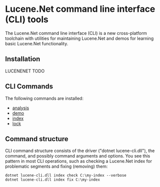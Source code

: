 ﻿# Lucene.Net command line interface (CLI) tools

The Lucene.Net command line interface (CLI) is a new cross-platform toolchain with utilities for maintaining Lucene.Net and demos for learning basic Lucene.Net functionality.

## Installation

LUCENENET TODO

## CLI Commands

The following commands are installed:

- [analysis](analysis/index.md)
- [demo](demo/index.md)
- [index](index/index.md)
- [lock](lock/index.md)

## Command structure

CLI command structure consists of the driver ("dotnet lucene-cli.dll"), the command, and possibly command arguments and options. You see this pattern in most CLI operations, such as checking a Lucene.Net index for problematic segments and fixing (removing) them:

```
dotnet lucene-cli.dll index check C:\my-index --verbose
dotnet lucene-cli.dll index fix C:\my-index
```